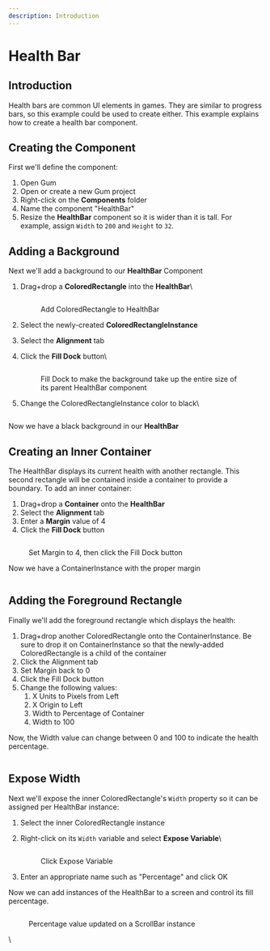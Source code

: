 ```yaml
---
description: Introduction
---
```


# Health Bar

## Introduction

Health bars are common UI elements in games. They are similar to progress bars, so this example could be used to create either. This example explains how to create a health bar component.

## Creating the Component

First we'll define the component:

1. Open Gum
2. Open or create a new Gum project
3. Right-click on the **Components** folder
4. Name the component "HealthBar"
5. Resize the **HealthBar** component so it is wider than it is tall. For example, assign `Width` to `200` and `Height` to `32`.

## Adding a Background

Next we'll add a background to our **HealthBar** Component

1.  Drag+drop a **ColoredRectangle** into the **HealthBar**\


    <figure><img src="../../../.gitbook/assets/image (5) (1) (2).png" alt=""><figcaption><p>Add ColoredRectangle to HealthBar</p></figcaption></figure>
2. Select the newly-created **ColoredRectangleInstance**
3. Select the **Alignment** tab
4.  Click the **Fill Dock** button\


    <figure><img src="../../../.gitbook/assets/image (7) (2).png" alt=""><figcaption><p>Fill Dock to make the background take up the entire size of its parent HealthBar component</p></figcaption></figure>
5.  Change the ColoredRectangleInstance color to black\


    <figure><img src="../../../.gitbook/assets/image (11) (2).png" alt=""><figcaption></figcaption></figure>

Now we have a black background in our **HealthBar**

## Creating an Inner Container

The HealthBar displays its current health with another rectangle. This second rectangle will be contained inside a container to provide a boundary. To add an inner container:

1. Drag+drop a **Container** onto the **HealthBar**
2. Select the **Alignment** tab
3. Enter a **Margin** value of 4
4. Click the **Fill Dock** button

<figure><img src="../../../.gitbook/assets/image (156).png" alt=""><figcaption><p>Set Margin to 4, then click the Fill Dock button</p></figcaption></figure>

Now we have a ContainerInstance with the proper margin

<figure><img src="../../../.gitbook/assets/image (6) (2) (1).png" alt=""><figcaption></figcaption></figure>

## Adding the Foreground Rectangle

Finally we'll add the foreground rectangle which displays the health:

1. Drag+drop another ColoredRectangle onto the ContainerInstance. Be sure to drop it on ContainerInstance so that the newly-added ColoredRectangle is a child of the container
2. Click the Alignment tab
3. Set Margin back to 0
4. Click the Fill Dock button
5. Change the following values:
   1. X Units to Pixels from Left
   2. X Origin to Left
   3. Width to Percentage of Container
   4. Width to 100

Now, the Width value can change between 0 and 100 to indicate the health percentage.

<figure><img src="../../../.gitbook/assets/image (8) (2).png" alt=""><figcaption></figcaption></figure>

## Expose Width&#x20;

Next we'll expose the inner ColoredRectangle's `Width` property so it can be assigned per HealthBar instance:

1. Select the inner ColoredRectangle instance
2.  Right-click on its `Width` variable and select **Expose Variable**\


    <figure><img src="../../../.gitbook/assets/image (157).png" alt=""><figcaption><p>Click Expose Variable</p></figcaption></figure>
3. Enter an appropriate name such as "Percentage" and click OK

Now we can add instances of the HealthBar to a screen and control its fill percentage.

<figure><img src="../../../.gitbook/assets/16_05 29 45.gif" alt=""><figcaption><p>Percentage value updated on a ScrollBar instance</p></figcaption></figure>

\
